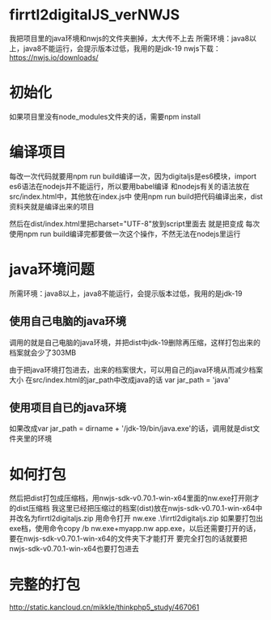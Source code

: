 # firrtl2digitalJS_verNWJS

我把项目里的java环境和nwjs的文件夹删掉，太大传不上去
所需环境：java8以上，java8不能运行，会提示版本过低，我用的是jdk-19
nwjs下载：https://nwjs.io/downloads/

# 初始化
如果项目里没有node_modules文件夹的话，需要npm install

# 编译项目
每改一次代码就要用npm run build编译一次，因为digitaljs是es6模块，import es6语法在nodejs并不能运行，所以要用babel编译
和nodejs有关的语法放在src/index.html中，其他放在index.js中
使用npm run build把代码编译出来，dist资料夹就是编译出来的项目

然后在dist/index.html里把charset="UTF-8"放到script里面去
就是把<script defer src="bundle.js"></script>变成<script defer src="bundle.js" charset="UTF-8"></script>
每次使用npm run build编译完都要做一次这个操作，不然无法在nodejs里运行

# java环境问题
所需环境：java8以上，java8不能运行，会提示版本过低，我用的是jdk-19

## 使用自己电脑的java环境
调用的就是自己电脑的java环境，并把dist中jdk-19删除再压缩，这样打包出来的档案就会少了303MB

由于把java环境打包进去，出来的档案很大，可以用自己的java环境从而减少档案大小
在src/index.html的jar_path中改成java的话
var jar_path = 'java'

## 使用项目自已的java环境
如果改成var jar_path = dirname + '/jdk-19/bin/java.exe'的话，调用就是dist文件夹里的环境

# 如何打包
然后把dist打包成压缩档，用nwjs-sdk-v0.70.1-win-x64里面的nw.exe打开刚才的dist压缩档
我这里已经把压缩过的档案(dist)放在nwjs-sdk-v0.70.1-win-x64中并改名为firrtl2digitaljs.zip
用命令打开 nw.exe .\firrtl2digitaljs.zip
如果要打包出exe档，使用命令copy /b nw.exe+myapp.nw app.exe，以后还需要打开的话，要在nwjs-sdk-v0.70.1-win-x64的文件夹下才能打开
要完全打包的话就要把nwjs-sdk-v0.70.1-win-x64也要打包进去

# 完整的打包
http://static.kancloud.cn/mikkle/thinkphp5_study/467061
